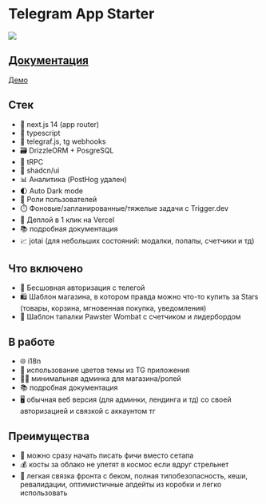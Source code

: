 # Telegram App Starter

[![](https://tg-webapp-nextra-docs.vercel.app/houston.png)](https://t.me/telegram_app_starter)

## [Документация](https://tg-webapp-nextra-docs.vercel.app/)

[Демо](https://t.me/yourbot/sample)

## Стек

- 🚀 next.js 14 (app router)
- 🔷 typescript
- 🤖 telegraf.js, tg webhooks
- 🗃️ DrizzleORM + PosgreSQL
- 🔌 tRPC
- 🎨 shadcn/ui
- 📊 Аналитика (PostHog удален)
- 🌓 Auto Dark mode
- 👥 Роли пользователей
- ⏱️ Фоновые/запланированные/тяжелые задачи с Trigger.dev
- 🚀 Деплой в 1 клик на Vercel
- 📚 подробная документация
- 📈 jotai (для небольших состояний: модалки, попапы, счетчики и тд)

## Что включено

- 🔐 Бесшовная авторизация с телегой
- 🛍️ Шаблон магазина, в котором правда можно что-то купить за Stars (товары, корзина, мгновенная покупка, уведомления)
- 🐾 Шаблон тапалки Pawster Wombat с счетчиком и лидербордом

## В работе

- 🌐 i18n
- 🎨 использование цветов темы из TG приложения
- 👨‍💼 минимальная админка для магазина/ролей
- 📚 подробная документация
- 🖥️ обычная веб версия (для админки, лендинга и тд) со своей авторизацией и связкой с аккаунтом тг

## Преимущества

- 🚀 можно сразу начать писать фичи вместо сетапа
- 💰 косты за облако не улетят в космос если вдруг стрельнет
- 🔗 легкая связка фронта с беком, полная типобезопасность, кеши, ревалидации, оптимистичные апдейты из коробки и легко использовать
